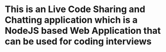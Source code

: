 # This is an Live Code Sharing and Chatting application which is a NodeJS based Web Application that can be used for coding interviews
